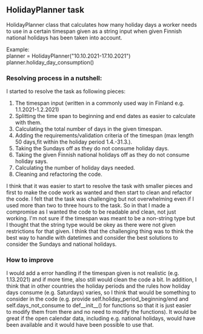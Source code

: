 ## HolidayPlanner task

HolidayPlanner class that calculates how many holiday days a worker needs to use in a certain timespan given as a string input when given Finnish national holidays has been taken into account.

Example: <br>
planner = HolidayPlanner("10.10.2021-17.10.2021") <br>
planner.holiday_day_consumption()

### Resolving process in a nutshell:
I started to resolve the task as following pieces:
1. The timespan input (written in a commonly used way in Finland e.g. 1.1.2021-1.2.2021)
2. Splitting the time span to beginning and end dates as easier to calculate with them.
3. Calculating the total number of days in the given timespan.
4. Adding the requirements/validation criteria of the timespan (max length 50 days,fit within the holiday period 1.4.-31.3.).
5. Taking the Sundays off as they do not consume holiday days.
6. Taking the given Finnish national holidays off as they do not consume holiday says.
7. Calculating the number of holiday days needed.
8. Cleaning and refactoring the code.

I think that it was easier to start to resolve the task with smaller pieces and first to make the code work as wanted and then start to clean and refactor the code. I felt that the task was challenging but not overwhelming even if I used more than two to three hours to the task. So in that I made a compromise as I wanted the code to be readable and clean, not just working. I'm not sure if the timespan was meant to be a non-string type but I thought that the string type would be okey as there were not given restrictions for that given. I think that the challenging thing was to think the best way to handle with datetimes and consider the best solutions to consider the Sundays and national holidays.

### How to improve
I would add a error handling if the timespan given is not realistic (e.g. 1.13.2021) and if more time, also still would clean the code a bit. In addition, I think that in other countries the holiday periods and the rules how holiday days consume (e.g. Saturdays) varies, so I think that would be something to consider in the code (e.g. provide self.holiday_period_beginning/end and self.days_not_consume to def__init__() for functions so that it is just easier to modify them from there and no need to modify the functions). It would be great if the open calendar data, including e.g. national holidays, would have been available and it would have been possible to use that. 